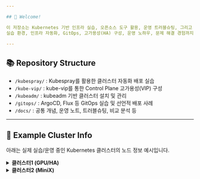 ```yaml
---

## 👋 Welcome!

이 저장소는 Kubernetes 기반 인프라 실습, 오픈소스 도구 활용, 운영 트러블슈팅, 그리고 실전 배포 경험을 한 곳에 모으기 위해 만들어졌습니다.
실습 환경, 인프라 자동화, GitOps, 고가용성(HA) 구성, 운영 노하우, 문제 해결 경험까지 모두 기록합니다.

---
```


## 📚 Repository Structure

- `/kubespray/` : Kubespray를 활용한 클러스터 자동화 배포 실습
- `/kube-vip/` : kube-vip를 통한 Control Plane 고가용성(VIP) 구성
- `/kubeadm/` : kubeadm 기반 클러스터 설치 및 관리
- `/gitops/` : ArgoCD, Flux 등 GitOps 실습 및 선언적 배포 사례
- `/docs/` : 공통 개념, 운영 노트, 트러블슈팅, 비교 분석 등

---

## 🚀 Example Cluster Info

아래는 실제 실습/운영 중인 Kubernetes 클러스터의 노드 정보 예시입니다.

<details>
<summary><b>클러스터1 (GPU/HA)</b></summary>

<table>
  <thead>
    <tr>
      <th>Node Name</th>
      <th>역할(Role)</th>
      <th>CPU</th>
      <th>Memory</th>
      <th>MGMT IP</th>
      <th>K8S IP</th>
      <th>DATA IP</th>
    </tr>
  </thead>
  <tbody>
    <tr>
      <td>control1</td>
      <td>control-plane</td>
      <td>4-CORE</td>
      <td>32GB</td>
      <td>10.38.38.8</td>
      <td>10.197.64.9</td>
      <td>-</td>
    </tr>
    <tr>
      <td>control2</td>
      <td>control-plane</td>
      <td>6-CORE</td>
      <td>32GB</td>
      <td>10.38.38.16</td>
      <td>10.197.64.10</td>
      <td>-</td>
    </tr>
    <tr>
      <td>control3</td>
      <td>control-plane</td>
      <td>4-CORE</td>
      <td>32GB</td>
      <td>10.38.38.24</td>
      <td>10.197.64.11</td>
      <td>-</td>
    </tr>
    <tr>
      <td>edgebox1</td>
      <td>worker</td>
      <td>12-CORE</td>
      <td>128GB</td>
      <td>10.38.38.56</td>
      <td>10.197.64.12</td>
      <td>10.197.64.129</td>
    </tr>
    <tr>
      <td>edgebox2</td>
      <td>worker</td>
      <td>12-CORE</td>
      <td>32GB</td>
      <td>10.38.38.64</td>
      <td>10.197.64.13</td>
      <td>10.197.64.130</td>
    </tr>
    <tr>
      <td>edgebox3</td>
      <td>worker</td>
      <td>12-CORE</td>
      <td>128GB</td>
      <td>10.38.38.72</td>
      <td>10.197.64.14</td>
      <td>10.197.64.131</td>
    </tr>
    <tr>
      <td>edgebox4</td>
      <td>worker</td>
      <td>12-CORE</td>
      <td>128GB</td>
      <td>10.38.38.80</td>
      <td>10.197.64.15</td>
      <td>10.197.64.132</td>
    </tr>
    <tr>
      <td>SV4000-1</td>
      <td>worker</td>
      <td>16-CORE</td>
      <td>256GB</td>
      <td>10.38.38.32</td>
      <td>10.197.64.16</td>
      <td>10.197.64.133</td>
    </tr>
    <tr>
      <td>SV4000-2</td>
      <td>worker</td>
      <td>16-CORE</td>
      <td>256GB</td>
      <td>10.38.38.40</td>
      <td>10.197.64.17</td>
      <td>10.197.64.134</td>
    </tr>
    <tr>
      <td>RM352-1</td>
      <td>worker</td>
      <td>12-CORE</td>
      <td>64GB</td>
      <td>10.38.38.88</td>
      <td>10.197.64.18</td>
      <td>10.197.64.135</td>
    </tr>
    <tr>
      <td>RM352-2</td>
      <td>worker</td>
      <td>12-CORE</td>
      <td>64GB</td>
      <td>10.38.38.48</td>
      <td>10.197.64.19</td>
      <td>10.197.64.136</td>
    </tr>
  </tbody>
</table>

</details>

<details>
<summary><b>클러스터2 (MiniX)</b></summary>

<table>
  <thead>
    <tr>
      <th>Node Name</th>
      <th>역할(Role)</th>
      <th>Internal IP</th>
      <th>OS-Image</th>
      <th>Kernel Version</th>
      <th>Container Runtime</th>
    </tr>
  </thead>
  <tbody>
    <tr>
      <td>com1</td>
      <td>control-plane</td>
      <td>10.34.48.100</td>
      <td>Ubuntu 24.04.2 LTS</td>
      <td>6.8.0-59-generic</td>
      <td>containerd://2.0.3</td>
    </tr>
    <tr>
      <td>com2</td>
      <td>worker1</td>
      <td>10.34.48.101</td>
      <td>Ubuntu 24.04.2 LTS</td>
      <td>6.8.0-63-generic</td>
      <td>containerd://2.0.3</td>
    </tr>
    <tr>
      <td>com3</td>
      <td>worker2</td>
      <td>10.34.48.102</td>
      <td>Ubuntu 24.04.2 LTS</td>
      <td>6.8.0-53-generic</td>
      <td>containerd://2.0.3</td>
    </tr>
    <tr>
      <td>com4</td>
      <td>worker3</td>
      <td>10.34.48.103</td>
      <td>Ubuntu 24.04.2 LTS</td>
      <td>6.8.0-55-generic</td>
      <td>containerd://2.0.3</td>
    </tr>
  </tbody>
</table>

</details>
